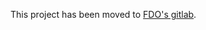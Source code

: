 This project has been moved to [FDO's gitlab](https://gitlab.freedesktop.org/3v1n0/libfprint-tod-vfs0090).
